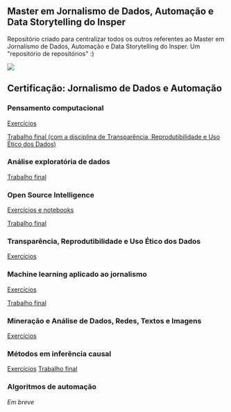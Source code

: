 ## Master em Jornalismo de Dados, Automação e Data Storytelling do Insper
Repositório criado para centralizar todos os outros referentes ao Master em Jornalismo de Dados, Automação e Data Storytelling do Insper. Um "repositório de repositórios" :)

<img align="center" src="https://pglaw.com.br/wp-content/uploads/2018/12/insper-cover.png">

## Certificação: Jornalismo de Dados e Automação
### Pensamento computacional
[Exercícios](https://github.com/biamuniz/mjda_insper/tree/main/pensamento_computacional)

[Trabalho final (com a disciplina de Transparência, Reprodutibilidade e Uso Ético dos Dados)](https://github.com/biamuniz/trabalhofinal_pensamentocomputacional)

### Análise exploratória de dados
[Trabalho final](https://github.com/biamuniz/analise-microdados-olimpiadas)

### Open Source Intelligence
[Exercícios e notebooks](https://github.com/biamuniz/mjda_insper/tree/main/osint)

[Trabalho final](https://github.com/biamuniz/trabalhofinal_osint)

### Transparência, Reprodutibilidade e Uso Ético dos Dados
[Exercícios](https://github.com/biamuniz/mjda_insper_transparencia)

### Machine learning aplicado ao jornalismo
[Exercícios](https://github.com/biamuniz/mjda_insper/tree/main/machine_learning)

[Trabalho final](https://github.com/biamuniz/cluster-deputados)

### Mineração e Análise de Dados, Redes, Textos e Imagens
[Exercícios](https://github.com/biamuniz/mjda_insper/tree/main/mineracao)

### Métodos em inferência causal
[Exercícios](https://github.com/biamuniz/mjda_insper/tree/main/inferencia_causal)
[Trabalho final](https://github.com/biamuniz/doacoes-cidades-barragens)

### Algoritmos de automação
*Em breve*
